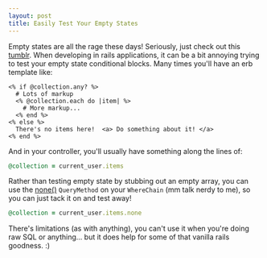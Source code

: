 ```yaml
---
layout: post
title: Easily Test Your Empty States
---
```


Empty states are all the rage these days!  Seriously, just check out this [tumblr](http://emptystat.es/).  When developing in rails applications, it can be a bit annoying trying to test your empty state conditional blocks.  Many times you'll have an erb template like:

```erb
<% if @collection.any? %>
  # Lots of markup
  <% @collection.each do |item| %>
    # More markup...
  <% end %>
<% else %>
  There's no items here!  <a> Do something about it! </a>
<% end %>
```

And in your controller, you'll usually have something along the lines of:

```ruby
@collection = current_user.items
```

Rather than testing empty state by stubbing out an empty array, you can use the [none()](http://api.rubyonrails.org/classes/ActiveRecord/QueryMethods.html#method-i-none) `QueryMethod` on your `WhereChain` (mm talk nerdy to me), so you can just tack it on and test away!

```ruby
@collection = current_user.items.none
```

There's limitations (as with anything), you can't use it when you're doing raw SQL or anything... but it does help for some of that vanilla rails goodness. :)
